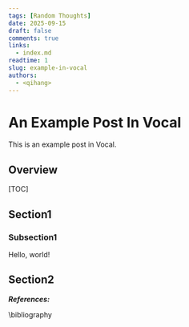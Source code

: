 ```yaml
---
tags: [Random Thoughts]
date: 2025-09-15
draft: false
comments: true
links:
  - index.md
readtime: 1
slug: example-in-vocal
authors:
  - <qihang>
---
```

# An Example Post In Vocal
This is an example post in Vocal.
<!-- more -->
## Overview
[TOC]
## Section1
### Subsection1
Hello, world!
## Section2

***References:***

\bibliography